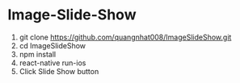 # Image-Slide-Show

1. git clone https://github.com/quangnhat008/ImageSlideShow.git
2. cd ImageSlideShow
3. npm install
4. react-native run-ios
5. Click Slide Show button
